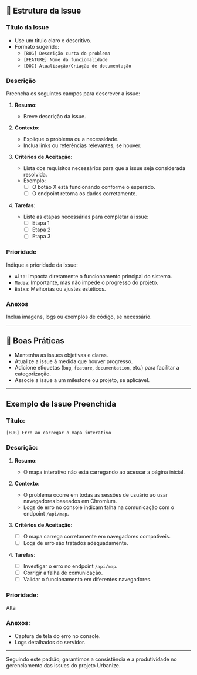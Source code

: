 ## 📝 Estrutura da Issue

### **Título da Issue**
- Use um título claro e descritivo.  
- Formato sugerido:
  - `[BUG] Descrição curta do problema`
  - `[FEATURE] Nome da funcionalidade`
  - `[DOC] Atualização/Criação de documentação`

### **Descrição**
Preencha os seguintes campos para descrever a issue:

1. **Resumo**:
   - Breve descrição da issue.

2. **Contexto**:
   - Explique o problema ou a necessidade.
   - Inclua links ou referências relevantes, se houver.

3. **Critérios de Aceitação**:
   - Lista dos requisitos necessários para que a issue seja considerada resolvida.  
   - Exemplo:
     - [ ] O botão X está funcionando conforme o esperado.
     - [ ] O endpoint retorna os dados corretamente.

4. **Tarefas**:
   - Liste as etapas necessárias para completar a issue:
     - [ ] Etapa 1
     - [ ] Etapa 2
     - [ ] Etapa 3

### **Prioridade**
Indique a prioridade da issue:
- `Alta`: Impacta diretamente o funcionamento principal do sistema.
- `Média`: Importante, mas não impede o progresso do projeto.
- `Baixa`: Melhorias ou ajustes estéticos.

### **Anexos**
Inclua imagens, logs ou exemplos de código, se necessário.

---

## 🚀 Boas Práticas

- Mantenha as issues objetivas e claras.
- Atualize a issue à medida que houver progresso.
- Adicione etiquetas (`bug`, `feature`, `documentation`, etc.) para facilitar a categorização.
- Associe a issue a um milestone ou projeto, se aplicável.

---

## Exemplo de Issue Preenchida

### **Título:**  
`[BUG] Erro ao carregar o mapa interativo`

### **Descrição:**

1. **Resumo**:
   - O mapa interativo não está carregando ao acessar a página inicial.

2. **Contexto**:
   - O problema ocorre em todas as sessões de usuário ao usar navegadores baseados em Chromium.
   - Logs de erro no console indicam falha na comunicação com o endpoint `/api/map`.

3. **Critérios de Aceitação**:
   - [ ] O mapa carrega corretamente em navegadores compatíveis.
   - [ ] Logs de erro são tratados adequadamente.

4. **Tarefas**:
   - [ ] Investigar o erro no endpoint `/api/map`.
   - [ ] Corrigir a falha de comunicação.
   - [ ] Validar o funcionamento em diferentes navegadores.

### **Prioridade:**  
Alta

### **Anexos:**
- Captura de tela do erro no console.
- Logs detalhados do servidor.


---

Seguindo este padrão, garantimos a consistência e a produtividade no gerenciamento das issues do projeto Urbanize.
